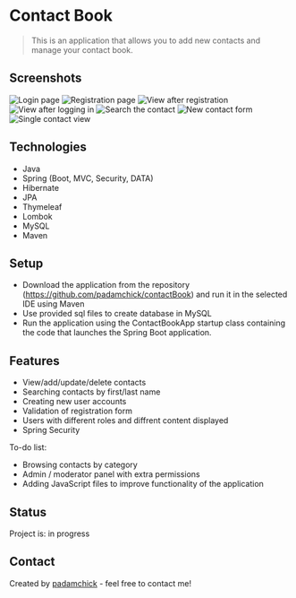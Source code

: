 # Contact Book

> This is an application that allows you to add new contacts and manage your contact book. 


## Screenshots
![Login page](https://i.imgur.com/mBBo25y.jpg)
![Registration page](https://i.imgur.com/qrPL74N.jpg)
![View after registration](https://i.imgur.com/e1jHmO3.jpg)
![View after logging in](https://i.imgur.com/hdIKPaJ.jpg)
![Search the contact](https://i.imgur.com/fcskhqk.jpg)
![New contact form](https://i.imgur.com/5AT6euf.jpg)
![Single contact view](https://i.imgur.com/1YTZcKU.jpg)

## Technologies
* Java
* Spring (Boot, MVC, Security, DATA)
* Hibernate
* JPA
* Thymeleaf
* Lombok
* MySQL
* Maven

## Setup
* Download the application from the repository (https://github.com/padamchick/contactBook) and run it in the selected IDE using Maven
* Use provided sql files to create database in MySQL
* Run the application using the ContactBookApp startup class containing the code that launches the Spring Boot application.

## Features
* View/add/update/delete contacts
* Searching contacts by first/last name
* Creating new user accounts
* Validation of registration form
* Users with different roles and diffrent content displayed
* Spring Security

To-do list:
* Browsing contacts by category
* Admin / moderator panel with extra permissions
* Adding JavaScript files to improve functionality of the application

## Status
Project is: in progress

## Contact
Created by [padamchick](https://github.com/padamchick) - feel free to contact me!
